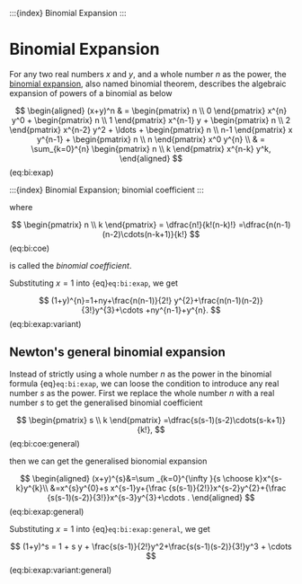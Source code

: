 
:::{index} Binomial Expansion
:::

# Binomial Expansion

For any two real numbers $x$ and $y$, and a whole number $n$ as the power, the [binomial expansion](https://en.wikipedia.org/wiki/Binomial_theorem), also named binomial theorem, describes the algebraic expansion of powers of a binomial as below

$$
\begin{aligned}
(x+y)^n & =  \begin{pmatrix} n \\ 0 \end{pmatrix} x^{n} y^0 + \begin{pmatrix} n \\ 1 \end{pmatrix} x^{n-1} y
            + \begin{pmatrix} n \\ 2 \end{pmatrix} x^{n-2} y^2
            + \ldots
            + \begin{pmatrix} n \\ n-1 \end{pmatrix} x y^{n-1}
            + \begin{pmatrix} n \\ n \end{pmatrix} x^0  y^{n} \\
        & = \sum_{k=0}^{n} \begin{pmatrix} n \\ k \end{pmatrix} x^{n-k} y^k,                
\end{aligned}
$$(eq:bi:exap)

:::{index} Binomial Expansion; binomial coefficient
:::

where

$$
\begin{pmatrix} n \\ k \end{pmatrix} = \dfrac{n!}{k!(n-k)!}
=\dfrac{n(n-1)(n-2)\cdots(n-k+1)}{k!}
$$(eq:bi:coe)

is called the *binomial coefficient*.

Substituting $x=1$ into {eq}`eq:bi:exap`, we get 

$$
(1+y)^{n}=1+ny+\frac{n(n-1)}{2!} y^{2}+\frac{n(n-1)(n-2)}{3!}y^{3}+\cdots +ny^{n-1}+y^{n}.
$$(eq:bi:exap:variant)


## Newton's general binomial expansion

Instead of strictly using a whole number $n$ as the power in the binomial formula {eq}`eq:bi:exap`, we can loose the condition to introduce any real number $s$ as the power. First we replace the whole number $n$ with a real number $s$ to get the generalised binomial coefficient 

$$
\begin{pmatrix} s \\ k \end{pmatrix} 
=\dfrac{s(s-1)(s-2)\cdots(s-k+1)}{k!},
$$(eq:bi:coe:general)

then we can get the generalised bionomial expansion

$$
\begin{aligned}
 (x+y)^{s}&=\sum _{k=0}^{\infty }{s \choose k}x^{s-k}y^{k}\\
          &=x^{s}y^{0}+s x^{s-1}y+{\frac {s(s-1)}{2!}}x^{s-2}y^{2}+{\frac {s(s-1)(s-2)}{3!}}x^{s-3}y^{3}+\cdots .
\end{aligned}
$$(eq:bi:exap:general)

Substituting $x=1$ into {eq}`eq:bi:exap:general`, we get

$$
(1+y)^s = 1 + s y + \frac{s(s-1)}{2!}y^2+\frac{s(s-1)(s-2)}{3!}y^3 + \cdots
$$(eq:bi:exap:variant:general)
